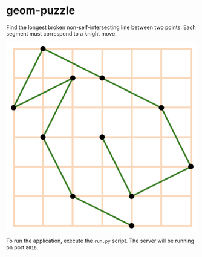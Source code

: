 # geom-puzzle

Find the longest broken non-self-intersecting line between two points. Each segment must correspond to a knight move.

![Picture](gameplay.png)

To run the application, execute the `run.py` script. The server will be running on port `8016`.
